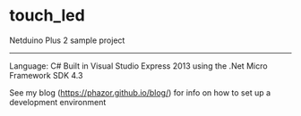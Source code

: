 # touch_led
Netduino Plus 2 sample project

-------

Language: C#
Built in Visual Studio Express 2013 using the .Net Micro Framework SDK 4.3

See my blog (https://phazor.github.io/blog/) for info on how to set up a development environment
